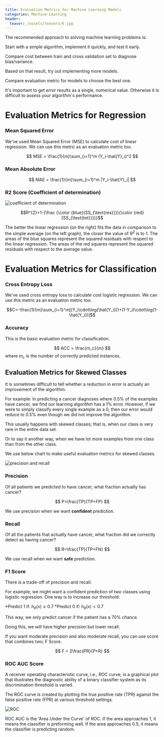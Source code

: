 ```yaml
---
title: Evaluation Metrics for Machine Learning Models
categories: Machine-Learning
header:
  teaser: /assets/teasers/6.jpg
---
```


The recommended approach to solving machine learning problems is:

Start with a simple algorithm, implement it quickly, and test it early.

Compare cost between train and cross validation set to diagnose bias/variance.

Based on that result, try out implementing more models.

Compare evaluation metric for models to choose the best one.

It's important to get error results as a single, numerical value. Otherwise it is difficult to assess your algorithm's performance.

# Evaluation Metrics for Regression

### Mean Squared Error

We've used Mean Squared Error (MSE) to calculate cost of linear regression. We can use this metric as an evaluation metric too.

$$ MSE = \frac{1}{m}\sum_{i=1}^m (Y_i-\hat{Y}_i)^2 $$

### Mean Absolute Error

$$ MAE = \frac{1}{m}\sum_{i=1}^m |Y_i-\hat{Y}_i| $$

### R2 Score (Coefficient of determination)

![coefficient of determination](https://lh3.googleusercontent.com/pM8UZkq8ILNld-g37FL3LOvSy2HVBFFH_s1xJv-D_3vLq51TNb_A1jXW2IQ-bap-NwlVesCJuqbz6D5NeeZFH_HJC87XiXfrWwkohidYpeqSuguWIKqLe7TKXnd78yV87h28CVHd6w=w2400)

$$R^{2}=1-{\frac {\color {blue}{SS_{\text{res}}}}{\color {red}{SS_{\text{tot}}}}}$$

The better the linear regression (on the right) fits the data in comparison to the simple average (on the left graph), the closer the value of $R^{2}$ is to 1. The areas of the blue squares represent the squared residuals with respect to the linear regression. The areas of the red squares represent the squared residuals with respect to the average value.

# Evaluation Metrics for Classification

### Cross Entropy Loss

We've used cross entropy loss to calculate cost logistic regression. We can use this metric as an evaluation metric too.

$$C=-\frac{1}{m}\sum_{i=1}^m[(Y_i\cdot\log(\hat{Y_i}))+(1-Y_i)\cdot\log(1-\hat{Y_i})]$$

### Accuracy

This is the basic evaluation metric for classification.

$$ ACC = \frac{m_c}{m} $$
where $m_c$ is the number of correctly predicted instances.

## Evaluation Metrics for Skewed Classes

It is sometimes difficult to tell whether a reduction in error is actually an improvement of the algorithm.

For example: In predicting a cancer diagnoses where 0.5% of the examples have cancer, we find our learning algorithm has a 1% error. However, if we were to simply classify every single example as a 0, then our error would reduce to 0.5% even though we did not improve the algorithm.

This usually happens with skewed classes; that is, when our class is very rare in the entire data set.

Or to say it another way, when we have lot more examples from one class than from the other class.

We use below chart to make useful evaluation metrics for skewed classes.

![precision and recall](https://lh3.googleusercontent.com/OOy0jTtxLMjNTNFGPfs6sGSDcatvt2F2Ak-dgVrBlsJapPmP0JLhd8CkL98Li4Jk4E4VYuJwlzRvqL3zoM7RCVeclIAiedC2NsWvHHxN-gW0RaO-trQhNxh1RWEg_VIn0w4ftQ4OSw=w2400)

### Precision

Of all patients we predicted to have cancer, what fraction actually has cancer?

$$ P=\frac{TP}{TP+FP} $$

We use precision when we want **confident** prediction.

### Recall

Of all the patients that actually have cancer, what fraction did we correctly detect as having cancer?

$$ R=\frac{TP}{TP+FN} $$

We use recall when we want **safe** prediction.

### F1 Score

There is a trade-off of precision and recall.

For example, we might want a confident prediction of two classes using logistic regression. One way is to increase our threshold:

*Predict 1 if: $h_\theta(x) \geq 0.7$
*Predict 0 if: $h_\theta(x) < 0.7$

This way, we only predict cancer if the patient has a 70% chance.

Doing this, we will have higher precision but lower recall.

If you want moderate precision and also moderate recall, you can use score that combines two; F Score.

$$ F = 2\frac{PR}{P+R} $$

### ROC AUC Score

A receiver operating characteristic curve, i.e., ROC curve, is a graphical plot that illustrates the diagnostic ability of a binary classifier system as its discrimination threshold is varied.

The ROC curve is created by plotting the true positive rate (TPR) against the false positive rate (FPR) at various threshold settings.

![ROC](https://lh3.googleusercontent.com/52JJYGj9W15QGW4swCXAAmycqG-CjJSIgTdYZh1RNnoAvRrPBLDFpFQHtLB2B5dTXLusYAWjCBJgEl6O_GekfpuS8-pyDaBFFjmiZD-o9cMB-eMNH-Z5PJ0ZQlArb07hWOS84Xj9xg=w2400)

ROC AUC is the 'Area Under the Curve' of ROC. If the area approaches 1, it means the classifier is preforming well. If the area approaches 0.5, it means the classifier is predicting random.
